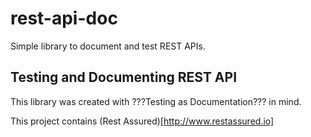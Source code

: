 rest-api-doc
============

Simple library to document and test REST APIs.

Testing and Documenting REST API
--------------------------------

This library was created with ???Testing as Documentation??? in mind.


This project contains (Rest Assured)[http://www.restassured.io]
